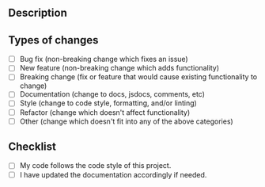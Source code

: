 ## Description

## Types of changes
- [ ] Bug fix (non-breaking change which fixes an issue)
- [ ] New feature (non-breaking change which adds functionality)
- [ ] Breaking change (fix or feature that would cause existing functionality to change)
- [ ] Documentation (change to docs, jsdocs, comments, etc)
- [ ] Style (change to code style, formatting, and/or linting)
- [ ] Refactor (change which doesn't affect functionality)
- [ ] Other (change which doesn't fit into any of the above categories)

## Checklist
- [ ] My code follows the code style of this project.
- [ ] I have updated the documentation accordingly if needed.
